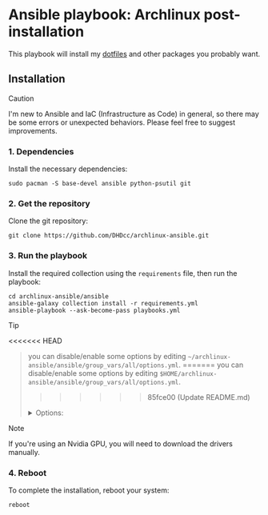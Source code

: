 # Ansible playbook: Archlinux post-installation

This playbook will install my [dotfiles](https://github.com/DHDcc/MyHyprland) and other packages you probably want.


## Installation

> [!CAUTION]
> I'm new to Ansible and IaC (Infrastructure as Code) in general, so there may be some errors or unexpected behaviors.
> Please feel free to suggest improvements.

### 1. Dependencies
Install the necessary dependencies:
```
sudo pacman -S base-devel ansible python-psutil git
```

### 2. Get the repository
Clone the git repository:
```
git clone https://github.com/DHDcc/archlinux-ansible.git
```

### 3. Run the playbook
Install the required collection using the ```requirements``` file, then run the playbook:
```
cd archlinux-ansible/ansible
ansible-galaxy collection install -r requirements.yml
ansible-playbook --ask-become-pass playbooks.yml
```

> [!TIP]
<<<<<<< HEAD
> you can disable/enable some options by editing ```~/archlinux-ansible/ansible/group_vars/all/options.yml```.
=======
> you can disable/enable some options by editing ```$HOME/archlinux-ansible/ansible/group_vars/all/options.yml```.
>>>>>>> 85fce00 (Update README.md)
> 
> <details> <summary>Options:</summary>
>
> | name  | description | type | default
> |:------|:-----------:|:-----|:-------:
> |amdgpu |install packages for AMD’s gpu           | boolean | false
> |aur_helper.name       |pick your favorite AUR helper             | string     | paru
> |aur_helper.git       |compile the helper from the latest github commits            | boolean     | false
> |hypervisor       |install Qemu and VirtManager             | boolean     | true
> |tweaks |apply tweaks for your system*             | boolean     |false
> |gaming_packages|install all necessary packages for gaming     | boolean | true
> |firewall|install ufw and set some rules            | boolean | true
> |extra|install extra packages| boolean | false
>  
> *check the [playbook](https://github.com/DHDcc/archlinux-ansible/blob/main/ansible/tweaks/main.yml) before enabling this option.
></details>

> [!NOTE]
> If you're using an Nvidia GPU, you will need to download the drivers manually.

### 4. Reboot
To complete the installation, reboot your system:
```
reboot
```
